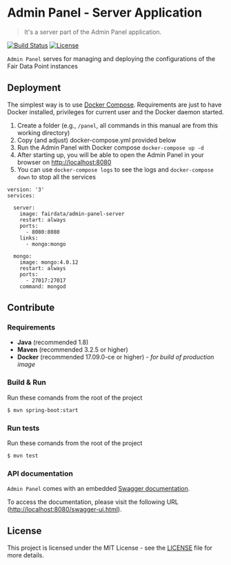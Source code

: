 # Admin Panel - Server Application

> It's a server part of the Admin Panel application.

[![Build Status](https://travis-ci.org/FAIRDataTeam/admin-panel-server.svg?branch=master)](https://travis-ci.org/FAIRDataTeam/admin-panel-server.svg?branch=master)
[![License](https://img.shields.io/badge/license-MIT-blue.svg)](LICENSE.md)

`Admin Panel` serves for managing and deploying the configurations of the Fair Data Point instances 

## Deployment

The simplest way is to use [Docker Compose](https://docs.docker.com/compose/). Requirements are just to have Docker installed, privileges for current user and the Docker daemon started.

1.  Create a folder (e.g., `/panel`, all commands in this manual are from this working directory)
2.  Copy (and adjust) docker-compose.yml provided below
3.  Run the Admin Panel with Docker compose `docker-compose up -d`
4.  After starting up, you will be able to open the Admin Panel in your browser on <http://localhost:8080>
5.  You can use `docker-compose logs` to see the logs and `docker-compose down` to stop all the services

```
version: '3'
services:

  server:
    image: fairdata/admin-panel-server
    restart: always
    ports:
      - 8080:8080
    links:
      - mongo:mongo

  mongo:
    image: mongo:4.0.12
    restart: always
    ports:
      - 27017:27017
    command: mongod
```

## Contribute

### Requirements

 - **Java** (recommended 1.8)
 - **Maven** (recommended 3.2.5 or higher)
 - **Docker** (recommended 17.09.0-ce or higher) - *for build of production image*

### Build & Run

Run these comands from the root of the project

```bash
$ mvn spring-boot:start
```

### Run tests

Run these comands from the root of the project

```bash
$ mvn test
```

### API documentation
`Admin Panel` comes with an embedded [Swagger documentation](http://swagger.io/). 

To access the documentation, please visit the following URL ([http://localhost:8080/swagger-ui.html](http://localhost:8080/swagger-ui.html)).
 
## License
This project is licensed under the MIT License - see the [LICENSE](LICENSE) file for more details.
